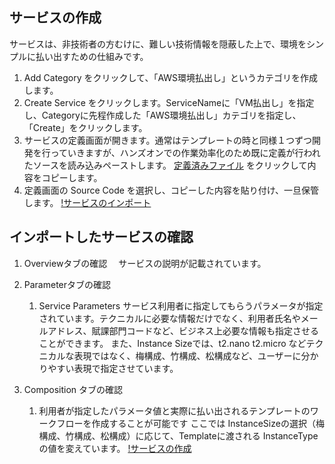 
## サービスの作成

サービスは、非技術者の方むけに、難しい技術情報を隠蔽した上で、環境をシンプルに払い出すための仕組みです。

1. Add Category をクリックして、「AWS環境払出し」というカテゴリを作成します。
1. Create Service をクリックします。ServiceNameに「VM払出し」を指定し、Categoryに先程作成した「AWS環境払出し」カテゴリを指定し、「Create」をクリックします。
1. サービスの定義画面が開きます。通常はテンプレートの時と同様１つずつ開発を行っていきますが、ハンズオンでの作業効率化のため既に定義が行われたソースを読み込みペーストします。
   [定義済みファイル](https://raw.githubusercontent.com/ICpTrial/ICPTrialJapan/master/cam/service/awsvmdeployservice.yaml) をクリックして内容をコピーします。
1. 定義画面の Source Code を選択し、コピーした内容を貼り付け、一旦保管します。
   [!サービスのインポート](https://github.com/ICpTrial/ICPTrialJapan/blob/master/cam/pics/ServiceImport.png)


## インポートしたサービスの確認

1. Overviewタブの確認　
    サービスの説明が記載されています。
1. Parameterタブの確認
    1. Service Parameters
        サービス利用者に指定してもらうパラメータが指定されています。テクニカルに必要な情報だけでなく、利用者氏名やメールアドレス、賦課部門コードなど、ビジネス上必要な情報も指定させることができます。
        また、Instance Sizeでは、t2.nano t2.micro などテクニカルな表現ではなく、梅構成、竹構成、松構成など、ユーザーに分かりやすい表現で指定させています。
       
1. Composition タブの確認
    1. 利用者が指定したパラメータ値と実際に払い出されるテンプレートのワークフローを作成することが可能です
    ここでは InstanceSizeの選択（梅構成、竹構成、松構成）に応じて、Templateに渡される InstanceTypeの値を変えています。
       [!サービスの作成](https://github.com/ICpTrial/ICPTrialJapan/blob/master/cam/pics/servicecomposition.png)
       
